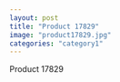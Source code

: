```yaml
---
layout: post
title: "Product 17829"
image: "product17829.jpg"
categories: "category1"
---
```

Product 17829
